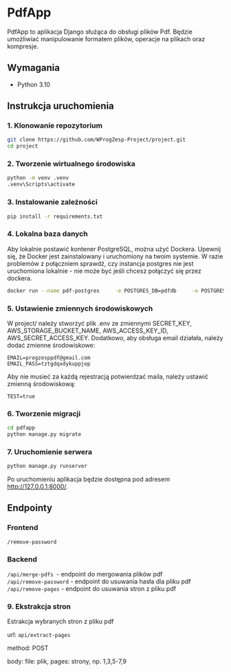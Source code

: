 # PdfApp

PdfApp to aplikacja Django służąca do obsługi plików Pdf. Będzie umożliwiać manipulowanie formatem plików, operacje na plikach oraz kompresje.

## Wymagania

- Python 3.10

## Instrukcja uruchomienia

### 1. Klonowanie repozytorium

```bash
git clone https://github.com/WProgZesp-Project/project.git
cd project
```
### 2. Tworzenie wirtualnego środowiska

```bash
python -m venv .venv
.venv\Scripts\activate
```

### 3. Instalowanie zależności

```bash
pip install -r requirements.txt
```

### 4. Lokalna baza danych
Aby lokalnie postawić kontener PostgreSQL, można użyć Dockera. Upewnij się, że Docker jest zainstalowany i uruchomiony na twoim systemie. W razie problemów z połączniem sprawdź, czy instancja postgres nie jest uruchomiona lokalnie - nie może być jeśli chcesz połączyć się przez dockera.
```bash
docker run --name pdf-postgres     -e POSTGRES_DB=pdfdb     -e POSTGRES_USER=pdfuser     -e POSTGRES_PASSWORD=pdfpass     -p 5432:5432     -d postgres:14
```

### 5. Ustawienie zmiennych środowiskowych
W project/ należy stworzyć plik .env ze zmiennymi SECRET_KEY, AWS_STORAGE_BUCKET_NAME, AWS_ACCESS_KEY_ID, AWS_SECRET_ACCESS_KEY. Dodatkowo, aby obsługa email działała, należy dodać zmienne środowiskowe:
```
EMAIL=progzesppdf@gmail.com
EMAIL_PASS=tztgdqxdykuppjop
```
Aby nie musieć za każdą rejestracją potwierdzać maila, należy ustawić zmienną środowiskową:
```
TEST=true
```

### 6. Tworzenie migracji

```bash
cd pdfapp
python manage.py migrate
```

### 7. Uruchomienie serwera
```bash
python manage.py runserver
```
Po uruchomieniu aplikacja będzie dostępna pod adresem http://127.0.0.1:8000/.

## Endpointy

### Frontend
`/remove-password`

### Backend
`/api/merge-pdfs `- endpoint do mergowania plików pdf  
`/api/remove-password` - endpoint do usuwania hasła dla pliku pdf   
`/api/remove-pages` - endpoint do usuwania stron z pliku pdf   

### 9. Ekstrakcja stron
Estrakcja wybranych stron z pliku pdf

url: `api/extract-pages`

method: POST

body: file: plik, pages: strony, np. 1,3,5-7,9